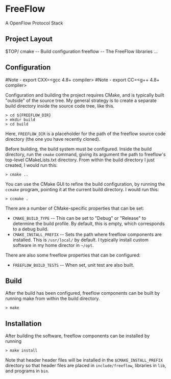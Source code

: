 FreeFlow
========

A OpenFlow Protocol Stack


Project Layout
--------------

$TOP/
  cmake    -- Build configuration
  freeflow -- The FreeFlow libraries
  ...


Configuration
-------------

#Note - export CXX=<gcc 4.8+ compiler>
#Note - export CC=<g++ 4.8+ compiler>

Configuration and building the project requires CMake, and is typically
built "outside" of the source tree. My general strategy is to create a
separate build directory inside the source code tree, like this.

    > cd ${FREEFLOW_DIR}
    > mkdir build
    > cd build
    
Here, `FREEFLOW_DIR` is a placeholder for the path of the freeflow source
code directory (the one you have recently cloned).

Before building, the build system must be configured. Inside the build
directory, run the `cmake` command, giving its argument the path to freeflow's
top-level CMakeLists.txt directory. From within the build directory I
just created, I would run this:

    > cmake ..

You can use the CMake GUI to refine the build configuration, by running
the `ccmake` program, pointing it at the current build directory. I would
run this:

    > ccmake .

There are a number of CMake-specific properties that can be set:

- `CMAKE_BUILD_TYPE` -- This can be set to "Debug" or "Release" to determine
the build profile. By default, this is empty, which corresponds to a
debug build.
- `CMAKE_INSTALL_PREFIX` -- Sets the path where freeflow components are
installed. This is `/usr/local/` by default. I typically install custom
software in my home director in `~/opt`.

There are also some freeflow properties that can be configured:

- `FREEFLOW_BUILD_TESTS` -- When set, unit test are also built.

Build
-----

After the build has been configured, freeflow components can be built by
running make from within the build directory.

    > make

Installation
------------

After building the software, freeflow components can be installed by running

    > make install

Note that header header files will be installed in the `$CMAKE_INSTALL_PREFIX`
directory so that header files are placed in `include/freeflow`, libraries
in `lib`, and programs in `bin`.
